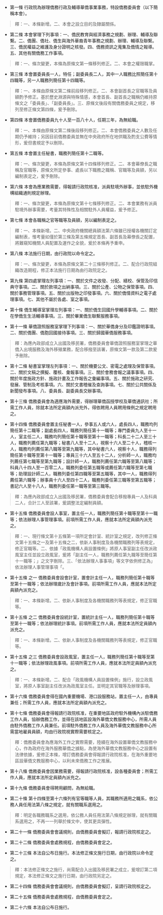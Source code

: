 * 第一條 行政院為辦理僑務行政及輔導華僑事業事務，特設僑務委員會（以下簡稱本會）。

> 釋：一、本條新增。二、本會之設立目的及隸屬關係。

* 第二條 本會掌理下列事項：一、僑民教育與經濟事務之規劃、辦理、輔導及聯繫。二、僑團、僑社、僑生與海外華裔青年事務之規劃、辦理、輔導及聯繫。三、僑民權益之維護及身分證明之核發。四、僑務資訊之蒐集及僑情之報導。五、其他有關僑務工作事項。

> 釋：一、條次變更，本條為原條文第一條移列修正。二、本會之權限職掌。

* 第三條 本會置委員長一人，特任；副委員長二人，其中一人職務比照簡任第十四職等，另一人職務列簡任第十四職等。

> 釋：一、本條由原條文第二條前段移列修正。二、本會副首長之官職等及員額酌予修正。基於歷史淵源與特殊情感，本會首長、副首長之職稱仍維持原條文之「委員長」、「副委員長」。三、原條文後段有關僑務委員之規定，移列至修正條文第四條，爰予刪除。

* 第四條 本會置僑務委員九十人至一百八十人，任期三年，為無給職。

> 釋：一、本條由原條文第二條後段移列修正。二、本會僑務委員之人數及任期仍予維持；另因目前僑務委員並無在中央政府所在地供職及酌支公費等情形，爰但書規定予以刪除。

* 第五條 本會置主任秘書，職務列簡任第十二職等。

> 釋：一、條次變更，本條為原條文第十四條移列修正。二、本會幕僚長之職稱及官職等，原條文所定參事、處長以下職務之職稱、官職等及員額，另以編制表定之，爰予刪除。

* 第六條 本會為應業務需要，得報請行政院核准，派員駐境外辦事，並依駐外機構組織通則規定辦理。

> 釋：一、條次變更，本條為原條文第十七條移列修正。二、本會業務有派員駐境外辦事需要，考量其特殊性及相關駐外人員權益，爰予修正。

* 第七條 本會各職稱之官等職等及員額，另以編制表定之。

> 釋：一、本條新增。二、中央政府機關總員額法第六條雖已授權各機關訂定編制表，惟考量如僅於第三條及第五條規定首長、副首長及幕僚長之配置，將難窺知機關人員配置及運作之全貌，爰於本條再予重申。

* 第八條 本法施行日期，由行政院以命令定之。

> 釋：一、條次變更，本條為原條文第二十三條移列修正。二、配合行政院組織改造期程，修正本法施行日期為由行政院定之。

* 第九條 第四處掌理左列事項：一、關於文件之收發、分配、繕校、保管及印信典守事項。二、關於款項之出納事項。三、關於公產、公物之保管事項。四、關於事務管理事項。五、關於出版物之印發事項。六、關於僑情資料之電子處理事項。七、其他不屬於各處、室之事項。

* 第十條 僑生輔導室掌理左列事項：一、關於僑生回國升學輔導事項。二、關於在學僑生生活輔導事項。三、關於畢業僑生聯繫服務事項。

* 第十一條 華僑證照服務室掌理下列事項：一、關於華僑身分及印鑑證明事項。二、關於僑團、僑胞回國接待事項。三、關於歸國華僑服務事項。

> 釋：為應內政部成立入出國及移民署，僑務委員會華僑證照服務室掌理之華僑入出境服務及海外移殖業務，配合移撥至該署，原條文第一款及第二款爰予刪除。

* 第十二條 秘書室掌理左列事項：一、關於機要公文、密電之處理及保管事項。二、關於文稿之撰擬、覆核、彙報事項。三、關於會務會報之議事事項。四、關於年度施政方針、施政計畫及工作報告之彙編事項。五、關於施政之研究、發展、管制及考核事項。六、關於文書稽催及查詢事項。七、關於公共關係及新聞發布事項。八、委員長、副委員長交辦事項。

* 第十三條 僑務委員會為適應海外需要，得辦理華僑函授學校及華僑通訊社；所需工作人員，除就本法所定員額內派充外，得依聘用人員聘用條例之規定聘用之。

* 第十四條 僑務委員會置主任秘書一人，參事五人或六人，處長四人，職務均列簡任第十二職等；副處長四人，職務列簡任第十一職等；專門委員九人至十一人，室主任二人，職務均列簡任第十職等至第十一職等；科長二十二人至三十人，職務列薦任第九職等；秘書八人至十二人，視察十六人至二十人，稽核一人，職務均列薦任第八職等至第九職等，其中秘書六人，視察十人，職務得列簡任第十職等至第十一職等；專員三十六人至五十二人，分析師一人，職務均列薦任第七職等至第九職等；設計師一人，職務列薦任第六職等至第八職等；科員八十四人至一百零二人，職務列委任第五職等或薦任第六職等至第七職等；助理設計師二人，職務列委任第四職等至第五職等，其中一人，職務得列薦任第六職等；辦事員十六人至四十二人，職務列委任第三職等至第五職等；書記六人至十八人，職務列委任第一職等至第三職等。

> 釋：為應內政部成立入出國及移民署，僑務委員會配合移撥專員一人及科員二人，合計三人至該署，爰調整法定編制員額。

* 第十五條 僑務委員會設人事室，置主任一人，職務列簡任第十職等至第十一職等；依法辦理人事管理事項。前項所需工作人員，應就本法所定員額內派充之。

> 釋：一、現行條文第十五條第一項所定會計室、統計室之規定，改列修正條文第十五條之一及第十五條之二，依新人事制度及各機關職務列等表規定，修正官職等。二、依據「政風機構人員設置條例」將原人事室副主任改派政風室主任並設立政風室，爰將「副主任一人，職務列薦任第九職等至簡任第十一職等；」之文字刪除。三、「依法辦理人事事項」等文字依例修正為」依法辦理人事管理事項「。

* 第十五條 之一 僑務委員會設會計室，置會計主任一人，職務列簡任第十職等至第十一職等；依法辦理歲計及會計事項。前項所需工作人員，應就本法所定員額內派充之。

> 釋：一、本條新增。二、依新人事制度及各機關職務列等表規定，修正官職等。

* 第十五條 之二 僑務委員會設統計室，置統計主任一人，職務列簡任第十職等至第十一職等；依法辦理統計事項。前項所需工作人員，應就本法所定員額內派充之。

> 釋：一、本條新增。二、依新人事制度及各機關職務列等表規定，修正官職等。

* 第十五條 之三 僑務委員會設政風室，置主任一人，職務列簡任第十職等至第十一職等；依法辦理政風事項。前項所需工作人員，應就本法所定員額內派充之。

> 釋：一、本條新增。二、配合「政風機構人員設置條例」施行，設立政風室，將原人事室副主任改派為政風室主任。並明定其官職等及辦理事項。

* 第十六條 僑務委員會得在國內重要機場、港口設服務站，置主任一人，由專員兼任；所需工作人員，應就本法所定員額內派充之。

* 第十七條 僑務委員會得報請行政院核准，在重要地區政府駐外機構內派駐僑務工作人員，協辦僑務工作，並得在該地區設海外華僑文教服務中心，所需人員由駐外僑務工作人員兼任。前項駐外僑務工作人員及海外華僑文教服務中心所需當地雇員員額，均由行政院視實際需要核定之。

> 釋：僑務委員會為應海外工作之實際需要，陸續在海外設置華僑文教服務中心，作為政府在海外服務華僑之據點，為使海外華僑文教服務中心之設置有法律依據，爰修正本條，增訂僑務委員會得報請行政院核准，在海外重要地區設華僑文教服務中心，以利未來僑務工作之推展。

* 第十八條 僑務委員會因業務需要，得報請行政院核准，設各種委員會；所需工作人員，應就本法所定員額內派充之。

* 第十九條 僑務委員會得聘用顧問，為無給職。

* 第二十條 第十四條至第十六條列有官等職等人員，其職務所適用之職系，依公務人員任用法第八條之規定，就有關職系選用之。

> 釋：明定各職務職系之選用，依公務人員任用法第八條規定辦理，就有關職系選用之，不再一一列舉於條文中，使其更具彈性。

* 第二十一條 僑務委員會會議規則，由僑務委員會擬訂，報請行政院核定之。

* 第二十二條 僑務委員會處務規程，由僑務委員會定之。

* 第二十三條 本法自公布日施行。本法修正條文施行日期，由行政院以命令定之。

> 釋：本法修正條文之施行，尚需配合入出國及移民署之成立，爰增訂第二項規定，本法修正條文之施行日期，由行政院另定之。

* 第二十四條 僑務委員會會議規則，由僑務委員會擬訂，呈請行政院核定之。

* 第二十五條 僑務委員會處務規程，由僑務委員會定之。

* 第二十六條 本法自公布日施行。

